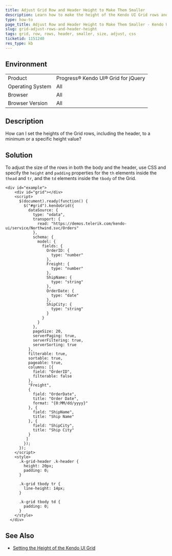 ```yaml
---
title: Adjust Grid Row and Header Height to Make Them Smaller
description: Learn how to make the height of the Kendo UI Grid rows and header smaller.
type: how-to
page_title: Adjust Row and Header Height to Make Them Smaller - Kendo UI Grid for jQuery
slug: grid-adjust-rows-and-header-height
tags: grid, row, rows, header, smaller, size, adjust, css
ticketid: 1151240
res_type: kb
---
```


## Environment

<table>
 <tr>
  <td>Product</td>
  <td>Progress® Kendo UI® Grid for jQuery</td>
 </tr>
 <tr>
  <td>Operating System</td>
  <td>All</td>
 </tr>
 <tr>
  <td>Browser</td>
  <td>All</td>
 </tr>
 <tr>
  <td>Browser Version</td>
  <td>All</td>
 </tr>
</table>

## Description

How can I set the heights of the Grid rows, including the header, to a minimum or a specific height value?

## Solution

To adjust the size of the rows in both the body and the header, use CSS and specify the `height` and `padding` properties for the `th` elements inside the `thead` and `tr`, and the `td` elements inside the `tbody` of the Grid.

```dojo
<div id="example">
    <div id="grid"></div>
    <script>
      $(document).ready(function() {
        $("#grid").kendoGrid({
          dataSource: {
            type: "odata",
            transport: {
              read: "https://demos.telerik.com/kendo-ui/service/Northwind.svc/Orders"
            },
            schema: {
              model: {
                fields: {
                  OrderID: {
                    type: "number"
                  },
                  Freight: {
                    type: "number"
                  },
                  ShipName: {
                    type: "string"
                  },
                  OrderDate: {
                    type: "date"
                  },
                  ShipCity: {
                    type: "string"
                  }
                }
              }
            },
            pageSize: 20,
            serverPaging: true,
            serverFiltering: true,
            serverSorting: true
          },
          filterable: true,
          sortable: true,
          pageable: true,
          columns: [{
            field: "OrderID",
            filterable: false
          },
          "Freight",
          {
            field: "OrderDate",
            title: "Order Date",
            format: "{0:MM/dd/yyyy}"
          }, {
            field: "ShipName",
            title: "Ship Name"
          }, {
            field: "ShipCity",
            title: "Ship City"
          }
         ]
        });
      });
    </script>
    <style>
      .k-grid-header .k-header {
        height: 20px;
        padding: 0;
      }

      .k-grid tbody tr {
        line-height: 14px;
      }

      .k-grid tbody td {
        padding: 0;
      }
    </style>
  </div>
```

## See Also

* [Setting the Height of the Kendo UI Grid](https://docs.telerik.com/kendo-ui/controls/data-management/grid/appearance#height)

